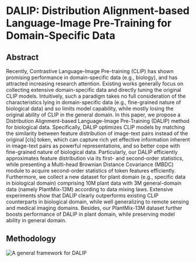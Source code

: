 # DALIP: Distribution Alignment-based Language-Image Pre-Training for Domain-Specific Data
## Abstract
Recently, Contrastive Language-Image Pre-training (CLIP) has shown promising performance in domain-specific data (e.g., biology), and has attracted increasing research attention. Existing works generally focus on collecting extensive domain-specific data and directly tuning the original CLIP models. Intuitively, such a paradigm takes no full consideration of the characteristics lying in domain-specific data (e.g., fine-grained nature of biological data) and so limits model capability, while mostly losing the original ability of CLIP in the general domain. In this paper, we propose a Distribution Alignment-based Language-Image Pre-Training (DALIP) method for biological data. Specifically, DALIP optimizes CLIP models by matching the similarity between feature distribution of image-text pairs instead of the original [cls] token, which can capture rich yet effective information inherent in image-text pairs as powerful representations, and so better cope with fine-grained nature of biological data. Particularly, our DALIP efficiently approximates feature distribution via its first- and second-order statistics, while presenting a Multi-head Brownian Distance Covariance (MBDC) module to acquire second-order statistics of token features efficiently. Furthermore, we collect a new dataset for plant domain (e.g., specific data in biological domain) comprising 10M plant data with 3M general-domain data (namely PlantMix-13M) according to data mixing laws. Extensive experiments show that DALIP clearly outperforms existing CLIP counterparts in biological domain, while well generalizing to remote sensing and medical imaging domains. Besides, our PlantMix-13M dataset further boosts performance of DALIP in plant domain, while preserving model ability in general domain.
## Methodology
![](assets/framework.png "A general framework for DALIP")
